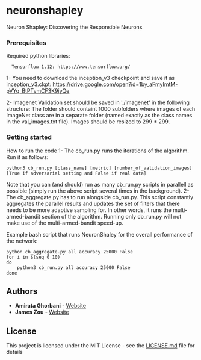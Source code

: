 # neuronshapley
Neuron Shapley: Discovering the Responsible Neurons


### Prerequisites

Required python libraries:

```
  Tensorflow 1.12: https://www.tensorflow.org/
```

1- You need to download the inception_v3 checkpoint and save it as inception_v3.ckpt: https://drive.google.com/open?id=1by_aFmyImtM-pVYq_BtPTvmCF3K9iyQe

2- Imagenet Validation set should be saved in './imagenet' in the following structure: The folder should containt 1000 subfolders where images of each ImageNet class are in a separate folder (named exactly as the class names in the val_images.txt file). Images should be resized to 299 * 299.

### Getting started
How to run the code
1- The cb_run.py runs the iterations of the algorithm. Run it as follows:
```
python3 cb_run.py [class_name] [metric] [number_of_validation_images] [True if adversarial setting and False if real data]
```
Note that you can (and should) run as many cb_run.py scripts in parallell as possible (simply run the above script several times in the background).
2- The cb_aggregate.py has to run alongside cb_run.py. This script constantly aggregates the parallel results and updates the set of filters that there needs to be more adaptive sampling for. In other words, it runs the multi-armed-bandit section of the algorithm. Running only cb_run.py will not make use of the multi-armed-bandit speed-up.

Example bash script that runs NeuronShaley for the overall performance of the network:
```
python cb_aggregate.py all accuracy 25000 False
for i in $(seq 0 10)
do
    python3 cb_run.py all accuracy 25000 False
done
```


## Authors

* **Amirata Ghorbani** - [Website](http://web.stanford.edu/~amiratag)
* **James Zou** - [Website](https://www.james-zou.com/)


## License

This project is licensed under the MIT License - see the [LICENSE.md](LICENSE.md) file for details
